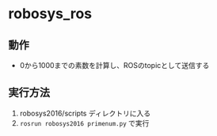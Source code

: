 # robosys_ros
## 動作
- 0から1000までの素数を計算し、ROSのtopicとして送信する
## 実行方法
1. robosys2016/scripts ディレクトリに入る
1. `rosrun robosys2016 primenum.py` で実行
